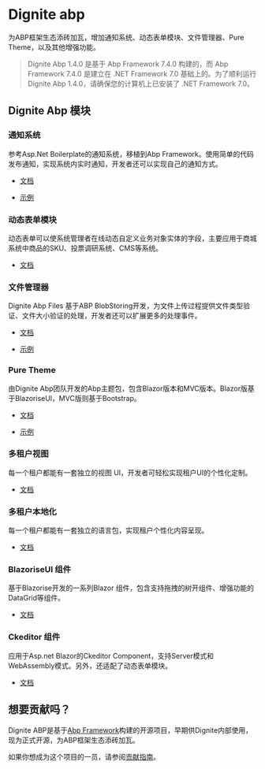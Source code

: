 # Dignite abp

为ABP框架生态添砖加瓦，增加通知系统、动态表单模块、文件管理器、Pure Theme，以及其他增强功能。

> Dignite Abp 1.4.0 是基于 Abp Framework 7.4.0 构建的，而 Abp Framework 7.4.0 是建立在 .NET Framework 7.0 基础上的。为了顺利运行 Dignite Abp 1.4.0，请确保您的计算机上已安装了 .NET Framework 7.0。

## Dignite Abp 模块

### 通知系统

参考Asp.Net Boilerplate的通知系统，移植到Abp Framework。使用简单的代码发布通知，实现系统内实时通知，开发者还可以实现自己的通知方式。

- [文档](Notifications.md)

- [示例](https://github.com/dignite-projects/dignite-abp/tree/main/samples/NotificationCenterSample)

### 动态表单模块

动态表单可以使系统管理者在线动态自定义业务对象实体的字段，主要应用于商城系统中商品的SKU、投票调研系统、CMS等系统。

- [文档](Dynamic-Forms.md)

### 文件管理器

Dignite Abp Files 基于ABP BlobStoring开发，为文件上传过程提供文件类型验证、文件大小验证的处理，开发者还可以扩展更多的处理事件。

- [文档](File-Explorer.md)

- [示例](https://github.com/dignite-projects/dignite-abp/tree/main/samples/FileExplorerSample)

### Pure Theme

由Dignite Abp团队开发的Abp主题包，包含Blazor版本和MVC版本。Blazor版基于BlazoriseUI，MVC版则基于Bootstrap。

- [文档](Pure-Theme.md)

- [示例](https://github.com/dignite-projects/dignite-abp/tree/main/modules/pure-theme)

### 多租户视图

每一个租户都能有一套独立的视图 UI，开发者可轻松实现租户UI的个性化定制。

- [文档](Views-MultiTenancy.md)

### 多租户本地化

每一个租户都能有一套独立的语言包，实现租户个性化内容呈现。

- [文档](Localization-MultiTenancy.md)

### BlazoriseUI 组件

基于Blazorise开发的一系列Blazor 组件，包含支持拖拽的树开组件、增强功能的DataGrid等组件。

- [文档](BlazoriseUI-Component.md)

### Ckeditor 组件

应用于Asp.net Blazor的Ckeditor Component，支持Server模式和WebAssembly模式。另外，还适配了动态表单模块。

- [文档](Blazor-Ckeditor-Component.md)

## 想要贡献吗？

Dignite ABP是基于[Abp Framework](https://github.com/abpframework)构建的开源项目，早期供Dignite内部使用，现为正式开源，为ABP框架生态添砖加瓦。

如果你想成为这个项目的一员，请参阅[贡献指南](Contribution/Index.md)。
